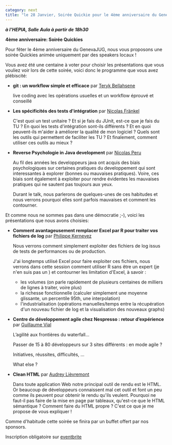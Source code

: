 ```yaml
---
category: next
title: "le 28 Janvier, Soirée Quickie pour le 4ème anniversaire du GenevaJUG"
---
```


***à l'HEPIA, Salle Aula à partir de 18h30***

**4ème anniversaire: Soirée Quickies**

Pour fêter le 4ème anniversaire du GenevaJUG, nous vous proposons une soirée Quickies animée uniquement par des speakers locaux !

Vous avez été une centaine à voter pour choisir les présentations que vous vouliez voir lors de cette soirée, voici donc le programme que vous avez plébiscité:

* **git : un workflow simple et efficace** par [Teryk Bellahsene](http://genevajug.ch/jug/speakers.html?key=teryk_bellahsene) 
	
	live coding avec les opérations usuelles et un workflow éprouvé et conseillé


* **Les spécificités des tests d'intégration** par [Nicolas Fränkel](http://genevajug.ch/jug/speakers.html?key=nicolas_frankel)

	C'est quoi un test unitaire ? Et si je fais du JUnit, est-ce que je fais du TU ? En quoi les tests d'intégration sont-ils différents ? Et en quoi peuvent-ils m'aider à améliorer la qualité de mon logiciel ? Quels sont les outils qui permettent de faciliter les TU ? Et finalement, comment utiliser ces outils au mieux ?

* **Reverse Psychologie in Java development** par [Nicolas Peru](http://genevajug.ch/jug/speakers.html?key=nicolas_peru)

	Au fil des années les developpeurs java ont acquis des biais psychologiques sur certaines pratiques du developpement qui sont interessantes à explorer (bonnes ou mauvaises pratiques). Voire, ces biais sont également à exploiter pour rendre évidentes les mauvaises pratiques qui ne sautent pas toujours aux yeux.
	
	Durant le talk, nous parlerons de quelques-unes de ces habitudes et nous verrons pourquoi elles sont parfois mauvaises et comment les contourner.

Et comme nous ne sommes pas dans une démocratie ;-), voici les présentations que nous avons choisies:

* **Comment avantageusement remplacer Excel par R pour traiter vos fichiers de log** par [Philippe Kernevez](http://genevajug.ch/jug/speakers.html?key=philippe_kernevez)

	Nous verrons comment simplement exploiter des fichiers de log issus de tests de performances ou de production.

	J'ai longtemps utilisé Excel pour faire exploiter ces fichiers, nous verrons dans cette session comment utiliser R sans être un expert (je n'en suis pas un ) et contourner les limitation d'Excel, à savoir :
	* les volumes (on parle rapidement de plusieurs centaines de milliers de lignes à traiter, voire plus)
	* la richesse fonctionnelle (calculer simplement une moyenne glissante, un percentile 95th, une interpolation)
	* l'industrialisation (opérations manuelles/temps entre la récupération d'un nouveau fichier de log et la visualisation des nouveaux graphs)

* **Centre de développement agile chez Nespresso : retour d’expérience** par [Guillaume Vial](http://genevajug.ch/jug/speakers.html?key=guillaume_vial) 

	L’agilité aux frontières du waterfall...
	
	Passer de 15 à 80 développeurs sur 3 sites différents : en mode agile ?
	
	Initiatives, réussites, difficultés, …
	
	What else ?

* **Clean HTML** par [Audrey Lièvremont](http://genevajug.ch/jug/speakers.html?key=audrey_lievremont) 

	Dans toute application Web notre principal outil de rendu est le HTML. Or beaucoup de développeurs connaissent mal cet outil et font un peu comme ils peuvent pour obtenir le rendu qu'ils veulent. Pourquoi ne faut-il pas faire de la mise en page par tableaux, qu'est-ce que le HTML sémantique ? Comment faire du HTML propre ? C'est ce que je me propose de vous expliquer !


 Comme d'habitude cette soirée se finira par un buffet offert par nos sponsors.
 
 Inscription obligatoire sur [eventbrite](http://www.eventbrite.com/event/10115115583)
